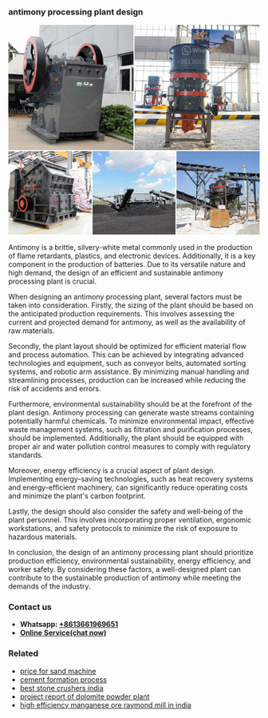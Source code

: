 <h3>antimony processing plant design</h3><img src='1706755401.jpg' alt=''><p>Antimony is a brittle, silvery-white metal commonly used in the production of flame retardants, plastics, and electronic devices. Additionally, it is a key component in the production of batteries. Due to its versatile nature and high demand, the design of an efficient and sustainable antimony processing plant is crucial.</p><p>When designing an antimony processing plant, several factors must be taken into consideration. Firstly, the sizing of the plant should be based on the anticipated production requirements. This involves assessing the current and projected demand for antimony, as well as the availability of raw materials.</p><p>Secondly, the plant layout should be optimized for efficient material flow and process automation. This can be achieved by integrating advanced technologies and equipment, such as conveyor belts, automated sorting systems, and robotic arm assistance. By minimizing manual handling and streamlining processes, production can be increased while reducing the risk of accidents and errors.</p><p>Furthermore, environmental sustainability should be at the forefront of the plant design. Antimony processing can generate waste streams containing potentially harmful chemicals. To minimize environmental impact, effective waste management systems, such as filtration and purification processes, should be implemented. Additionally, the plant should be equipped with proper air and water pollution control measures to comply with regulatory standards.</p><p>Moreover, energy efficiency is a crucial aspect of plant design. Implementing energy-saving technologies, such as heat recovery systems and energy-efficient machinery, can significantly reduce operating costs and minimize the plant's carbon footprint.</p><p>Lastly, the design should also consider the safety and well-being of the plant personnel. This involves incorporating proper ventilation, ergonomic workstations, and safety protocols to minimize the risk of exposure to hazardous materials.</p><p>In conclusion, the design of an antimony processing plant should prioritize production efficiency, environmental sustainability, energy efficiency, and worker safety. By considering these factors, a well-designed plant can contribute to the sustainable production of antimony while meeting the demands of the industry.</p><h3>Contact us</h3><ul><li><strong>Whatsapp:&nbsp;<a href="https://wa.me/8613661969651">+8613661969651</a></strong></li><li><a href="https://swt.shibang-china.com/?git&amp;zhl&amp;antimony processing plant design"><strong>Online Service(chat now)</strong></a></li></ul><h3>Related</h3><ul><li><a href='price for sand machine.md'>price for sand machine</a></li><li><a href='cement formation process.md'>cement formation process</a></li><li><a href='best stone crushers india.md'>best stone crushers india</a></li><li><a href='project report of dolomite powder plant.md'>project report of dolomite powder plant</a></li><li><a href='high efficiency manganese ore raymond mill in india.md'>high efficiency manganese ore raymond mill in india</a></li></ul>
